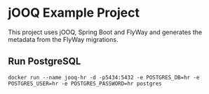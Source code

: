 # jOOQ Example Project

This project uses jOOQ, Spring Boot and FlyWay and generates the metadata from the FlyWay migrations.

## Run PostgreSQL

    docker run --name jooq-hr -d -p5434:5432 -e POSTGRES_DB=hr -e POSTGRES_USER=hr -e POSTGRES_PASSWORD=hr postgres 
